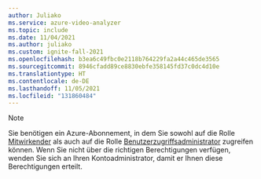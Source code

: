 ```yaml
---
author: Juliako
ms.service: azure-video-analyzer
ms.topic: include
ms.date: 11/04/2021
ms.author: juliako
ms.custom: ignite-fall-2021
ms.openlocfilehash: b3ea6c49fbc0e2118b764229fa2a44c465de3565
ms.sourcegitcommit: 8946cfadd89ce8830ebfe358145fd37c0dc4d10e
ms.translationtype: HT
ms.contentlocale: de-DE
ms.lasthandoff: 11/05/2021
ms.locfileid: "131860484"
---
```

> [!NOTE]    
> Sie benötigen ein Azure-Abonnement, in dem Sie sowohl auf die Rolle [Mitwirkender](../../../../../role-based-access-control/built-in-roles.md#contributor) als auch auf die Rolle [Benutzerzugriffsadministrator](../../../../../role-based-access-control/built-in-roles.md#user-access-administrator) zugreifen können. Wenn Sie nicht über die richtigen Berechtigungen verfügen, wenden Sie sich an Ihren Kontoadministrator, damit er Ihnen diese Berechtigungen erteilt.
